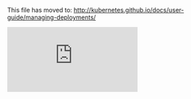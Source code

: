 <!-- BEGIN MUNGE: UNVERSIONED_WARNING -->


<!-- END MUNGE: UNVERSIONED_WARNING -->

This file has moved to: http://kubernetes.github.io/docs/user-guide/managing-deployments/




<!-- BEGIN MUNGE: IS_VERSIONED -->
<!-- TAG IS_VERSIONED -->
<!-- END MUNGE: IS_VERSIONED -->


<!-- BEGIN MUNGE: GENERATED_ANALYTICS -->
[![Analytics](https://kubernetes-site.appspot.com/UA-36037335-10/GitHub/docs/user-guide/managing-deployments.md?pixel)]()
<!-- END MUNGE: GENERATED_ANALYTICS -->
